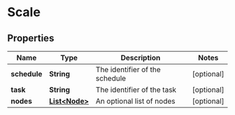 
# Scale

## Properties
Name | Type | Description | Notes
------------ | ------------- | ------------- | -------------
**schedule** | **String** | The identifier of the schedule |  [optional]
**task** | **String** | The identifier of the task |  [optional]
**nodes** | [**List&lt;Node&gt;**](Node.md) | An optional list of nodes |  [optional]



